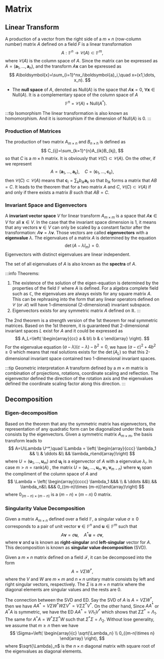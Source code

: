 # Matrix

## Linear Transform

A production of a vector from the right side of a $m\times n$ (row-column number) matrix $A$ defined on a field $F$ is a linear transformation
$$
A:\mathbb{F}^n\to \mathcal{C}(A)\subset\mathbb{F}^m,
$$
where $\mathcal{C}(A)$ is the column space of $A$. Since the matrix can be expressed as $A=(\boldsymbol{a}_1,\dots,\boldsymbol{a}_n)$, and the transform $A\boldsymbol{x}$ can be epxressed as
$$
A\boldsymbol{x}=\sum_{i=1}^nx_i\boldsymbol{a}_i,\quad x=(x1,\dots, x_n).
$$


* The **null space** of $A$, denoted as $\text{Null}(A)$ is the space that $A\boldsymbol{x}=0$, $\forall \boldsymbol{x}\in\text{Null}(A)$. It is a complementary space of the column space of $A$
$$
\mathbb{F}^n=\mathcal{C}(A)+\text{Null}(A^*).
$$


:::tip Isomorphism
The linear transformation is also known as homomorphism. And it is isomorphism if the dimension of $\text{Null}(A)$ is 0.
:::

### Production of Matrices

The production of two matrix $A_{m\times n}$ and $B_{n\times h}$ is defined as
$$
C_{ij}=\sum_{k=1}^{n}A_{ik}B_{kj},
$$
so that $C$ is a $m\times h$ matrix. It is obviously that $\mathcal{C}(C)\subset \mathcal{C}(A)$. On the other, if we represent
$$
A=(\boldsymbol{a}_1,\dots,\boldsymbol{a}_k), \quad C=(\boldsymbol{c}_1,\dots,\boldsymbol{c}_k),
$$
then $\mathcal{C}(C)\subset \mathcal{C}(A)$ means that $\boldsymbol{c}_i=\sum_{k}b_{ik}\boldsymbol{a}_k$ so that $b_{ik}$ forms a matrix that $AB=C$. It leads to the theorem that for a two matrix $A$ and $C$, $\mathcal{C}(C)\subset \mathcal{C}(A)$ if and only if there exists a matrix $B$ such that $AB=C$. 

### Invariant Space and Eigenvectors
A **invariant vector space** $V$ for linear transform $A_{m\times m}$ is a space that $A\boldsymbol{x}\in V$ for all $\boldsymbol{x}\in V$. In the case that the invariant space dimension is 1, it means that any vectors $\boldsymbol{v}\in V$ can only be scaled by a constant factor after the transformation: $A\boldsymbol{v}=\lambda \boldsymbol{v}$. Those vectors are called **eigenvectors**  with a **eigenvalue** $\lambda$. The eigenvalues of a matrix $A$ is determined by the equation
$$
\det(A-\lambda I_m)=0.
$$
Eigenvectors with distinct eigenvalues are linear independent.

The set of all eigenvalues of $A$ is also known as the **spectra** of $A$. 

:::info Theorems:
1. The existence of the solution of the eigen-equation is determined by the properties of the field $\mathbb{F}$ where $A$ is defined. For a algebra complete field such as $\mathbb{C}$, the eigenvalues are always exists for any square matrix $A$. This can be rephrasing into the form that any linear operators defined on $\mathcal{C}$ (or $\mathcal{R}$) will have 1-dimensional (2-dimensional) invariant subspace.
2. Eigenvectors exists for any symmetric matrix $A$ defined on $\mathbb{R}$.
:::

The 2nd theorem is a strength version of the 1st theorem for real symmetric matrices. Based on the 1st theorem, it is guaranteed that 2-dimensional invariant spaces $L$ exist for $A$ and it could be expressed as
$$
A_L=\left(
\begin{array}{cc}
a & b\\
b & c
\end{array}
\right).
$$
For the eigenvalue equation $(a-\lambda)(c-\lambda)-b^2=0$, we have $(a-c)^2+4b^2\ge 0$ which means that real solutions exists for the $\det(A_L)$ so that this 2-dimensional invariant space contained two 1-dimensional invariant spaces.



:::tip Geometric interpretation
A transform defined by a $m\times m$ matrix is combination of projections, rotations, coordinate scaling and reflection. The eigenvector defined the direction of the rotation axis and the eigenvalues defined the coordinate scaling factor along this direction.
:::

## Decomposition

### Eigen-decomposition

Based on the theorem that any the symmetric matrix has eigenvectors, the representation of any quadratic form can be diagonalized under the basis consists by the eigenvectors. Given a symmetric matrix $A_{m\times m}$, the basis transform leads to 
$$
A=U\Lambda U^*,\quad \Lambda = \left(
\begin{array}{ccc}
\lambda_1 && \\
& \ddots &\\
&& \lambda_n\end{array}\right)
$$
where $U=(\boldsymbol{u}_1,\dots, \boldsymbol{u}_m)$ and $\boldsymbol{u_i}$ is a eigenvector of $A$ with a eigenvalue $\lambda_i$. In case $m>n=\text{rank}(A)$	, the matrix $U=(\boldsymbol{u}_1,\dots, \boldsymbol{u}_n, \boldsymbol{v}_{1}, \boldsymbol{v}_{m-n})$ where $\boldsymbol{v_i}$ span the compliment of the column space of $A$ and
$$
\Lambda = \left(
\begin{array}{cccc}
\lambda_1 &&& \\
& \ddots &&\\
&& \lambda_n&\\
&&& 0_{(m-n)\times (m-n)}\end{array}\right)
$$
where $0_{(m-n)\times (m-n)}$ is a $(m-n)\times (m-n)$ 0 matrix.

### Singularity Value Decomposition

Given a matrix $A_{m\times n}$ defined over a field $\mathbb{F}$, a singular value $\sigma\ge 0$ corresponds to a pair of unit vector $\boldsymbol{v}\in\mathbb{F}^n$ and $\boldsymbol{u}\in\mathbb{F}^m$ such that
$$
A\boldsymbol{v}= \sigma \boldsymbol{u},\quad A^*\boldsymbol{u}=\sigma\boldsymbol{v},
$$
where $\boldsymbol{v}$ and $\boldsymbol{u}$ is known as **right-singular** and **left-singular** vector for $A$. This decomposition is known as **singular value decomposition** (SVD).


Given a $m\times n$ matrix defined on a field $\mathcal{F}$, it can be decomposed into the form
$$
A=V\Sigma W^*,
$$
where the $V$ and $W$ are $m\times m$ and $n\times n$ unitary matrix consists by left and right singular vectors, respectively. The $\Sigma$ is a $m\times n$ matrix where the diagonal elements are singular values and the rests are 0.

The connection between the SVD and ED. Say the SVD of $A$ is $A=V\Sigma W^*$, then we have $AA^*=V\Sigma W^*W\Sigma V^*=V\Sigma\Sigma^*V^*$. On the other hand, Since $AA^*$ or $A^*A$ is symmetric, we have the ED $AA^*=V\Lambda_1 V^*$ which shows that $\Sigma\Sigma^*=\Lambda_1$. The same for $A^*A=W^*\Sigma\Sigma^* W$ such that $\Sigma^*\Sigma=\Lambda_2$. Without lose generality, we assume that $m\ge n$ then we have
$$
\Sigma=\left(
\begin{array}{c}
\sqrt{\Lambda_n} \\
0_{(m-n)\times n}
\end{array}
\right),
$$ 
where $\sqrt{\Lambda}_n$ is the $n\times n$ diagonal matrix with square root of the eigenvalues as diagonal elements.